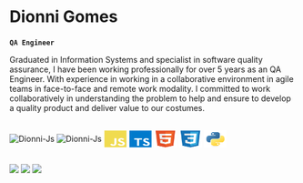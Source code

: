 # Dionni Gomes

**`QA Engineer`**

Graduated in Information Systems and specialist in software quality assurance, I have been working professionally for over 5 years as an QA Engineer. With experience in working in a collaborative environment in agile teams in face-to-face and remote work modality. I committed to work collaboratively in understanding the problem to help and ensure to develop a quality product and deliver value to our costumes.

<div style="display: inline_block"><br>
  <img align="center" alt="Dionni-Js" height="30" width="40" src="https://cdn.jsdelivr.net/gh/devicons/devicon@latest/icons/azuresqldatabase/azuresqldatabase-original.svg">
  <img align="center" alt="Dionni-Js" height="30" width="40" src="https://cdn.jsdelivr.net/gh/devicons/devicon@latest/icons/cypressio/cypressio-original.svg">      
  <img align="center" alt="Dionni-Js" height="30" width="40" src="https://raw.githubusercontent.com/devicons/devicon/master/icons/javascript/javascript-plain.svg">
  <img align="center" alt="Dionni-Ts" height="30" width="40" src="https://raw.githubusercontent.com/devicons/devicon/master/icons/typescript/typescript-plain.svg">
  <img align="center" alt="Dionni-HTML" height="30" width="40" src="https://raw.githubusercontent.com/devicons/devicon/master/icons/html5/html5-original.svg">
  <img align="center" alt="Dionni-CSS" height="30" width="40" src="https://raw.githubusercontent.com/devicons/devicon/master/icons/css3/css3-original.svg">
  <img align="center" alt="Dionni-Python" height="30" width="40" src="https://raw.githubusercontent.com/devicons/devicon/master/icons/python/python-original.svg">      
          
</div>

##

<div> 
  <a href="https://instagram.com/dionnigomes" target="_blank"><img src="https://img.shields.io/badge/-Instagram-%23E4405F?style=for-the-badge&logo=instagram&logoColor=white" target="_blank"></a>
  <a href = "mailto:dionni87@hotmail.com"><img src="https://img.shields.io/badge/-Hotmail-%23333?style=for-the-badge&logo=gmail&logoColor=white" target="_blank"></a>
  <a href="https://www.linkedin.com/in/dionni-gomes-0b446249" target="_blank"><img src="https://img.shields.io/badge/-LinkedIn-%230077B5?style=for-the-badge&logo=linkedin&logoColor=white" target="_blank"></a> 
  
</div>
